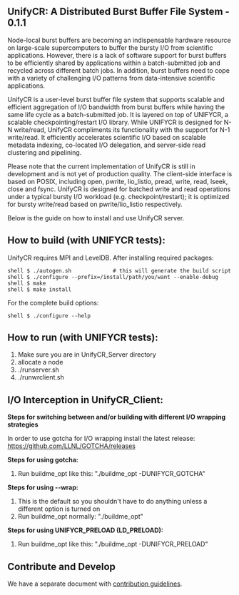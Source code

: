 ## UnifyCR: A Distributed Burst Buffer File System - 0.1.1
Node-local burst buffers are becoming an indispensable hardware resource on
large-scale supercomputers to buffer the bursty I/O from scientific
applications. However, there is a lack of software support for burst buffers to
be efficiently shared by applications within a batch-submitted job and recycled
across different batch jobs. In addition, burst buffers need to cope with a
variety of challenging I/O patterns from data-intensive scientific
applications.

UnifyCR is a user-level burst buffer file system that supports scalable and
efficient aggregation of I/O bandwidth from burst buffers while having the same
life cycle as a batch-submitted job. It is layered on top of UNIFYCR, a
scalable checkpointing/restart I/O library.  While UNIFYCR is designed for N-N
write/read, UnifyCR compliments its functionality with the support for N-1
write/read. It efficiently accelerates scientific I/O based on scalable
metadata indexing, co-located I/O delegation, and server-side read clustering
and pipelining.

Please note that the current implementation of UnifyCR is still in development and
is not yet of production quality. The client-side interface is
based on POSIX, including open, pwrite, lio_listio, pread, write, read, lseek,
close and fsync. UnifyCR is designed for batched write and read operations
under a typical bursty I/O workload (e.g. checkpoint/restart); it is optimized
for bursty write/read based on pwrite/lio_listio respectively. 

Below is the guide on how to install and use
UnifyCR server.

## How to build (with UNIFYCR tests):
UnifyCR requires MPI and LevelDB. After installing required packages:

```
shell $ ./autogen.sh             # this will generate the build script
shell $ ./configure --prefix=/install/path/you/want --enable-debug
shell $ make
shell $ make install
```

For the complete build options:

```
shell $ ./configure --help
```

## How to run (with UNIFYCR tests):
1. Make sure you are in UnifyCR_Server directory
2. allocate a node
3. ./runserver.sh
4. ./runwrclient.sh

## I/O Interception in UnifyCR_Client:

**Steps for switching between and/or building with different I/O wrapping strategies**

In order to use gotcha for I/O wrapping install the latest release:
https://github.com/LLNL/GOTCHA/releases

**Steps for using gotcha:**
1. Run buildme_opt like this: "./buildme_opt -DUNIFYCR_GOTCHA"

**Steps for using --wrap:**
1. This is the default so you shouldn't have to do anything unless
a different option is turned on
2. Run buildme_opt normally: "./buildme_opt"

**Steps for using UNIFYCR_PRELOAD (LD_PRELOAD):**
1. Run buildme_opt like this: "./buildme_opt -DUNIFYCR_PRELOAD"

## Contribute and Develop
We have a separate document with
[contribution guidelines](./.github/CONTRIBUTING.md).
